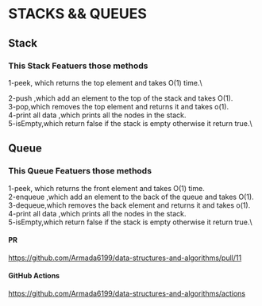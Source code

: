 # STACKS && QUEUES

## Stack

### This Stack Featuers those methods

1-peek, which returns the top element and takes O(1) time.\


2-push ,which add an element to the top of the stack and takes O(1).\
3-pop,which removes the top element and returns it and takes o(1).\
4-print all data ,which prints all the nodes in the stack.\
5-isEmpty,which return false if the stack is empty otherwise it return true.\


## Queue

### This Queue Featuers those methods

1-peek, which returns the front element and takes O(1) time.\
2-enqueue ,which add an element to the back of the queue and takes O(1).\
3-dequeue,which removes the back element and returns it and takes o(1).\
4-print all data ,which prints all the nodes in the stack.\
5-isEmpty,which return false if the stack is empty otherwise it return true.\

#### PR

<https://github.com/Armada6199/data-structures-and-algorithms/pull/11>

#### GitHub Actions

<https://github.com/Armada6199/data-structures-and-algorithms/actions>
